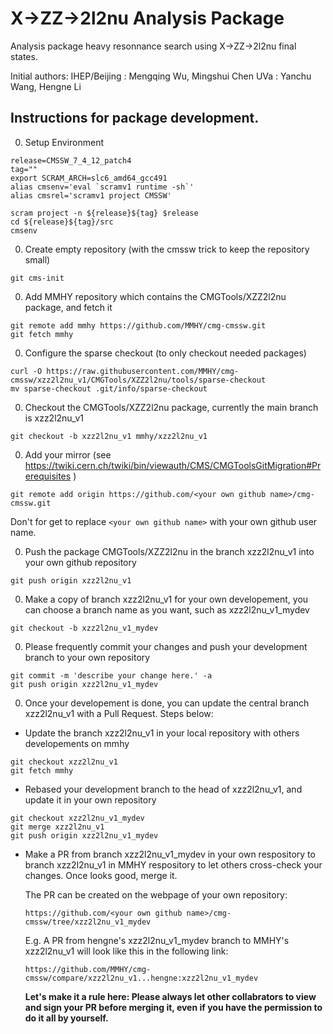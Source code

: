 X->ZZ->2l2nu Analysis Package
===============================

  Analysis package heavy resonnance search using X->ZZ->2l2nu final states.
 
  Initial authors:
     IHEP/Beijing : Mengqing Wu, Mingshui Chen
     UVa          : Yanchu Wang, Hengne Li

Instructions for package development.
---------------------------------

0. Setup Environment

```
release=CMSSW_7_4_12_patch4
tag=""
export SCRAM_ARCH=slc6_amd64_gcc491
alias cmsenv='eval `scramv1 runtime -sh`'
alias cmsrel='scramv1 project CMSSW'

scram project -n ${release}${tag} $release
cd ${release}${tag}/src
cmsenv
```

0. Create empty repository (with the cmssw trick to keep the repository small)

```
git cms-init
```

0. Add MMHY repository which contains the CMGTools/XZZ2l2nu package, and fetch it

```
git remote add mmhy https://github.com/MMHY/cmg-cmssw.git
git fetch mmhy
```

0. Configure the sparse checkout (to only checkout needed packages)

```
curl -O https://raw.githubusercontent.com/MMHY/cmg-cmssw/xzz2l2nu_v1/CMGTools/XZZ2l2nu/tools/sparse-checkout
mv sparse-checkout .git/info/sparse-checkout
```

0. Checkout the CMGTools/XZZ2l2nu package, currently the main branch is xzz2l2nu_v1

```
git checkout -b xzz2l2nu_v1 mmhy/xzz2l2nu_v1
```

0. Add your mirror (see https://twiki.cern.ch/twiki/bin/viewauth/CMS/CMGToolsGitMigration#Prerequisites )

```
git remote add origin https://github.com/<your own github name>/cmg-cmssw.git
```
  Don't for get to replace ```<your own github name>``` with your own github user name.


0. Push the package CMGTools/XZZ2l2nu in the branch xzz2l2nu_v1 into your own github repository

```
git push origin xzz2l2nu_v1
```

0. Make a copy of branch xzz2l2nu_v1 for your own developement, you can choose a branch name as you want, such as xzz2l2nu_v1_mydev

```
git checkout -b xzz2l2nu_v1_mydev
```

0. Please frequently commit your changes and push your development branch to your own repository

```
git commit -m 'describe your change here.' -a
git push origin xzz2l2nu_v1_mydev
```


0. Once your developement is done, you can update the central branch xzz2l2nu_v1 with a Pull Request. Steps below:

* Update the branch xzz2l2nu_v1 in your local repository with others developements on mmhy
```
git checkout xzz2l2nu_v1
git fetch mmhy 
```

* Rebased your development branch to the head of xzz2l2nu_v1, and update it in your own repository
```
git checkout xzz2l2nu_v1_mydev
git merge xzz2l2nu_v1
git push origin xzz2l2nu_v1_mydev
```

* Make a PR from branch xzz2l2nu_v1_mydev in your own respository to branch xzz2l2nu_v1 in MMHY respository to let others cross-check your changes. Once looks good, merge it.

  The PR can be created on the webpage of your own repository:

      https://github.com/<your own github name>/cmg-cmssw/tree/xzz2l2nu_v1_mydev

  E.g. A PR from hengne's xzz2l2nu_v1_mydev branch to MMHY's xzz2l2nu_v1 will look like this in the following link:

      https://github.com/MMHY/cmg-cmssw/compare/xzz2l2nu_v1...hengne:xzz2l2nu_v1_mydev  

  **Let's make it a rule here: Please always let other collabrators to view and sign your PR before merging it, even if you have the permission to do it all by yourself.**
  

